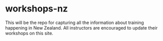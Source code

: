 # workshops-nz

This will be the repo for capturing all the information about training happening in New Zealand. All instructors are encouraged to update their workshops on this site. 
